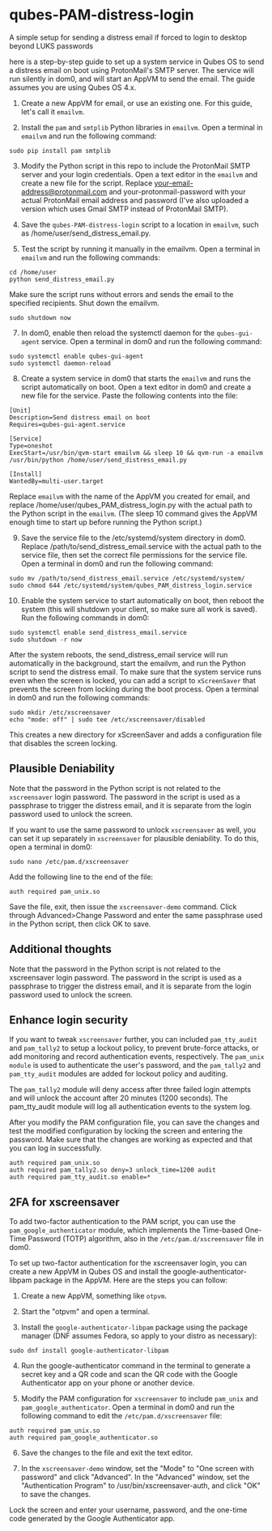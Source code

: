# qubes-PAM-distress-login
A simple setup for sending a distress email if forced to login to desktop beyond LUKS passwords

here is a step-by-step guide to set up a system service in Qubes OS to send a distress email on boot using ProtonMail's SMTP server. The service will run silently in dom0, and will start an AppVM to send the email. The guide assumes you are using Qubes OS 4.x.

1. Create a new AppVM for email, or use an existing one. For this guide, let's call it `emailvm`.

2. Install the `pam` and `smtplib` Python libraries in `emailvm`. Open a terminal in `emailvm` and run the following command:
```
sudo pip install pam smtplib
```

3. Modify the Python script in this repo to include the ProtonMail SMTP server and your login credentials. Open a text editor in the `emailvm` and create a new file for the script. Replace your-email-address@protonmail.com and your-protonmail-password with your actual ProtonMail email address and password (I've also uploaded a version which uses Gmail SMTP instead of ProtonMail SMTP).

4. Save the `qubes-PAM-distress-login` script to a location in `emailvm`, such as /home/user/send_distress_email.py.

5. Test the script by running it manually in the emailvm. Open a terminal in `emailvm` and run the following commands:
```
cd /home/user
python send_distress_email.py
```
Make sure the script runs without errors and sends the email to the specified recipients. Shut down the emailvm.

```
sudo shutdown now
```

7. In dom0, enable then reload the systemctl daemon for the `qubes-gui-agent` service. Open a terminal in dom0 and run the following command:
```
sudo systemctl enable qubes-gui-agent
sudo systemctl daemon-reload
```

8. Create a system service in dom0 that starts the `emailvm` and runs the script automatically on boot. Open a text editor in dom0 and create a new file for the service. Paste the following contents into the file:

```
[Unit]
Description=Send distress email on boot
Requires=qubes-gui-agent.service

[Service]
Type=oneshot
ExecStart=/usr/bin/qvm-start emailvm && sleep 10 && qvm-run -a emailvm /usr/bin/python /home/user/send_distress_email.py

[Install]
WantedBy=multi-user.target
```

Replace `emailvm` with the name of the AppVM you created for email, and replace /home/user/qubes_PAM_distress_login.py with the actual path to the Python script in the `emailvm`. (The sleep 10 command gives the AppVM enough time to start up before running the Python script.)

9. Save the service file to the /etc/systemd/system directory in dom0. Replace /path/to/send_distress_email.service with the actual path to the service file, then set the correct file permissions for the service file. Open a terminal in dom0 and run the following command:
```
sudo mv /path/to/send_distress_email.service /etc/systemd/system/
sudo chmod 644 /etc/systemd/system/qubes_PAM_distress_login.service
```

10. Enable the system service to start automatically on boot, then reboot the system (this will shutdown your client, so make sure all work is saved). Run the following commands in dom0:
```
sudo systemctl enable send_distress_email.service
sudo shutdown -r now
```

After the system reboots, the send_distress_email service will run automatically in the background, start the emailvm, and run the Python script to send the distress email. To make sure that the system service runs even when the screen is locked, you can add a script to `xScreenSaver` that prevents the screen from locking during the boot process. Open a terminal in dom0 and run the following commands:

```
sudo mkdir /etc/xscreensaver
echo "mode: off" | sudo tee /etc/xscreensaver/disabled
```

This creates a new directory for xScreenSaver and adds a configuration file that disables the screen locking. 

## Plausible Deniability

Note that the password in the Python script is not related to the `xscreensaver` login password. The password in the script is used as a passphrase to trigger the distress email, and it is separate from the login password used to unlock the screen.

If you want to use the same password to unlock `xscreensaver` as well, you can set it up separately in `xscreensaver` for plausible deniability. To do this, open a terminal in dom0:
```
sudo nano /etc/pam.d/xscreensaver
```
Add the following line to the end of the file:
```
auth required pam_unix.so
```
Save the file, exit, then issue the `xscreensaver-demo` command. Click through Advanced>Change Password and enter the same passphrase used in the Python script, then click OK to save.

## Additional thoughts
Note that the password in the Python script is not related to the xscreensaver login password. The password in the script is used as a passphrase to trigger the distress email, and it is separate from the login password used to unlock the screen.

## Enhance login security
If you want to tweak `xscreensaver` further, you can included `pam_tty_audit` and `pam_tally2` to setup a lockout policy, to prevent brute-force attacks, or add monitoring and record authentication events, respectively. The `pam_unix module` is used to authenticate the user's password, and the `pam_tally2` and `pam_tty_audit` modules are added for lockout policy and auditing.

The `pam_tally2` module will deny access after three failed login attempts and will unlock the account after 20 minutes (1200 seconds). The pam_tty_audit module will log all authentication events to the system log.

After you modify the PAM configuration file, you can save the changes and test the modified configuration by locking the screen and entering the password. Make sure that the changes are working as expected and that you can log in successfully.

```
auth required pam_unix.so
auth required pam_tally2.so deny=3 unlock_time=1200 audit
auth required pam_tty_audit.so enable=*
```
## 2FA for xscreensaver
To add two-factor authentication to the PAM script, you can use the `pam_google_authenticator` module, which implements the Time-based One-Time Password (TOTP) algorithm, also in the `/etc/pam.d/xscreensaver` file in dom0. 

To set up two-factor authentication for the xscreensaver login, you can create a new AppVM in Qubes OS and install the google-authenticator-libpam package in the AppVM. Here are the steps you can follow:

1. Create a new AppVM, something like `otpvm`.

2. Start the "otpvm" and open a terminal.

3. Install the `google-authenticator-libpam` package using the package manager (DNF assumes Fedora, so apply to your distro as necessary): 
```
sudo dnf install google-authenticator-libpam
```

4. Run the google-authenticator command in the terminal to generate a secret key and a QR code and scan the QR code with the Google Authenticator app on your phone or another device.

5. Modify the PAM configuration for `xscreensaver` to include `pam_unix` and `pam_google_authenticator`. Open a terminal in dom0 and run the following command to edit the `/etc/pam.d/xscreensaver` file:
```
auth required pam_unix.so
auth required pam_google_authenticator.so
```
6. Save the changes to the file and exit the text editor.

7. In the `xscreensaver-demo` window, set the "Mode" to "One screen with password" and click "Advanced". In the "Advanced" window, set the "Authentication Program" to /usr/bin/xscreensaver-auth, and click "OK" to save the changes.

Lock the screen and enter your username, password, and the one-time code generated by the Google Authenticator app.
